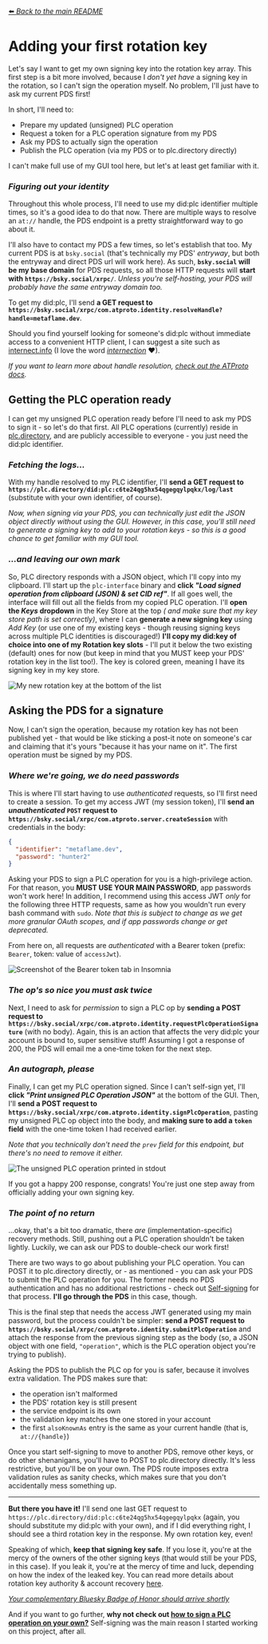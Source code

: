 [⬅️ _Back to the main README_](../README.md)

# Adding your first rotation key

Let's say I want to get my own signing key into the rotation key array. This first step is a bit more involved, because
I _don't yet have_ a signing key in the rotation, so I can't sign the operation myself. No problem, I'll just have to
ask my current PDS first!

In short, I'll need to:

- Prepare my updated (unsigned) PLC operation
- Request a token for a PLC operation signature from my PDS
- Ask my PDS to actually sign the operation
- Publish the PLC operation (via my PDS or to plc.directory directly)

I can't make full use of my GUI tool here, but let's at least get familiar with it.

### _Figuring out your identity_

Throughout this whole process, I'll need to use my did:plc identifier multiple times,
so it's a good idea to do that now.
There are multiple ways to resolve an `at://` handle, the PDS endpoint is a pretty straightforward way to go about it.

I'll also have to contact my PDS a few times, so let's establish that too. My current PDS is at `bsky.social`
(that's technically my PDS' _entryway_, but both the entryway and direct PDS url will work here).
As such, **`bsky.social` will be my base domain** for PDS requests, so all those HTTP requests will **start with
`https://bsky.social/xrpc/`**.
_Unless you're self-hosting, your PDS will probably have the same entryway domain too._

To get my did:plc, I'll send **a GET request to
`https://bsky.social/xrpc/com.atproto.identity.resolveHandle?handle=metaflame.dev`**.

Should you find yourself looking for someone's did:plc without immediate access to a convenient HTTP client,
I can suggest a site such as [internect.info](https://internect.info) (I love the word
[_internection_](https://www.pfrazee.com/blog/why-not-p2p#not-quite-p2p-not-quite-federation) ♥).

_If you want to learn more about handle resolution,
[check out the ATProto docs](https://atproto.com/specs/handle#handle-resolution)._

## Getting the PLC operation ready

I can get my unsigned PLC operation ready before I'll need to ask my PDS to sign it - so let's do that first. All PLC
operations (currently) reside in [plc.directory](https://plc.directory), and are publicly accessible to everyone - you
just need the did:plc identifier.

### _Fetching the logs..._

With my handle resolved to my PLC identifier, I'll **send a GET
request to `https://plc.directory/did:plc:c6te24qg5hx54qgegqylpqkx/log/last`** (substitute with your own identifier, of
course).

_Now, when signing via your PDS, you can technically just edit the JSON object directly without using the GUI. However,
in this case, you'll still need to generate a signing key to add to your rotation keys - so this is a good chance to get
familiar with my GUI tool._

### _...and leaving our own mark_

So, PLC directory responds with a JSON object, which I'll copy into my clipboard. I'll start up the `plc-interface`
binary and **click _"Load signed operation from clipboard (JSON) & set CID ref"_**. If all goes well, the interface will
fill out all the fields from my copied PLC operation. I'll **open the _Keys_ dropdown** in the Key Store at the top _(
and make sure that my key store path is set correctly)_, where I can **generate a new signing key** using _Add Key_ (or
use one of my existing keys - though reusing signing keys across multiple PLC identities is discouraged!) **I'll copy my
did:key of choice into one of my Rotation key slots** - I'll put it below the two existing (default) ones for now (but
keep in mind that you MUST keep your PDS' rotation key in the list too!). The key is colored green, meaning I have its
signing key in my key store.

![My new rotation key at the bottom of the list](rot_keys_new_example.png)

## Asking the PDS for a signature

Now, I can't sign the operation, because my rotation key has not been published yet - that would be like sticking a
post-it note on someone's car and claiming that it's yours "because it has your name on it". The first operation must be
signed by my PDS.

### _Where we're going, we do need passwords_

This is where I'll start having to use _authenticated_ requests, so I'll first need to create a session.
To get my access JWT (my session token), I'll **send an _unauthenticated_ `POST` request to
`https://bsky.social/xrpc/com.atproto.server.createSession`** with credentials in the body:

```json
{
  "identifier": "metaflame.dev",
  "password": "hunter2"
}
```

Asking your PDS to sign a PLC operation for you is a high-privilege action. For that reason, you **MUST USE YOUR MAIN
PASSWORD**, app passwords won't work here! In addition, I recommend using this access JWT _only_ for
the following three HTTP requests, same as how you wouldn't run every bash command
with `sudo`.
_Note that this is subject to change as we get more granular OAuth scopes, and if app passwords change or get deprecated._

From here on, all requests are _authenticated_ with a Bearer token (prefix: `Bearer`, token: value of `accessJwt`).

![Screenshot of the Bearer token tab in Insomnia](insomnia_bearer_example.png)

### _The op's so nice you must ask twice_

Next, I need to ask for _permission_ to sign a PLC op by **sending a POST request
to `https://bsky.social/xrpc/com.atproto.identity.requestPlcOperationSignature`** (with no body). Again, this is an
action that affects the very did:plc your account is bound to, super sensitive stuff! Assuming I got a response of 200,
the PDS will email me a one-time token for the next step.

### _An autograph, please_

Finally, I can get my PLC operation signed. Since I can't self-sign yet, I'll
**click _"Print unsigned PLC Operation JSON"_** at the bottom of the GUI. Then, I'll **send a POST request
to `https://bsky.social/xrpc/com.atproto.identity.signPlcOperation`**, pasting my unsigned PLC op object into the body,
and **making sure to add a `token` field** with the one-time token I had received earlier.

_Note that you technically don't need the `prev` field for this endpoint, but there's no need to remove it either._

<img alt="The unsigned PLC operation printed in stdout" src="unsigned_op_terminal_example.png"/>

If you got a happy 200 response, congrats! You're just one step away from officially adding your own signing key.

### _The point of no return_

...okay, that's a bit too dramatic, there _are_ (implementation-specific) recovery methods. Still, pushing out a PLC
operation shouldn't be taken lightly. Luckily, we can ask our PDS to double-check our work first!

There are two ways to go about publishing your PLC operation. You can POST it to plc.directory directly, or - as
mentioned - you can ask your PDS to submit the PLC operation for you. The former needs no PDS authentication and has no
additional restrictions - check out [Self-signing](./self_signing.md) for that process. **I'll go through the PDS** in
this case, though.

This is the final step that needs the access JWT generated using my main password, but the process couldn't be simpler:
**send a POST request to `https://bsky.social/xrpc/com.atproto.identity.submitPlcOperation`** and attach the
response from the previous signing step as the body (so, a JSON object with one field, `"operation"`, which is the
PLC operation object you're trying to publish).

Asking the PDS to publish the PLC op for you is safer, because it involves extra validation. The PDS makes sure that:

- the operation isn't malformed
- the PDS' rotation key is still present
- the service endpoint is its own
- the validation key matches the one stored in your account
- the first `alsoKnownAs` entry is the same as your current handle (that is, `at://{handle}`)

Once you start self-signing to move to another PDS, remove other keys, or do other shenanigans, you'll have to POST to
plc.directory directly. It's less restrictive, but you'll be on your own. The PDS route imposes extra validation rules
as sanity checks, which makes sure that you don't accidentally mess something up.

---

**But there you have it!** I'll send one last GET request to `https://plc.directory/did:plc:c6te24qg5hx54qgegqylpqkx`
(again, you should substitute my did:plc with your own), and if I did everything right, I should see a third rotation
key in the response. My own rotation key, even!

Speaking of which, **keep that signing key safe**. If you lose it, you're at the mercy of the owners of the other
signing keys (that would still be your PDS, in this case). If you leak it, you're at the mercy of time and luck,
depending on how the index of the leaked key. You can read more details about rotation key authority & account
recovery [here](https://github.com/did-method-plc/did-method-plc?tab=readme-ov-file#key-rotation--account-recovery).

_[Your complementary Bluesky Badge of Honor should arrive shortly](https://bsky.app/profile/decentralise.goeo.lol)_

And if you want to go further, **why not check out [how to sign a PLC operation on your own?](./self_signing.md)**
Self-signing was the main reason I started working on this project, after all.